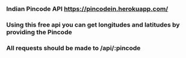 ### Indian Pincode API   https://pincodein.herokuapp.com/

### Using this free api you can get longitudes and latitudes by providing the Pincode

### All requests should be made to /api/:pincode

